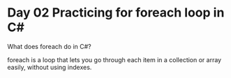 # Day 02 Practicing for foreach loop in C#

What does foreach do in C#?

foreach is a loop that lets you go through each item in a collection or array easily, without using indexes. 